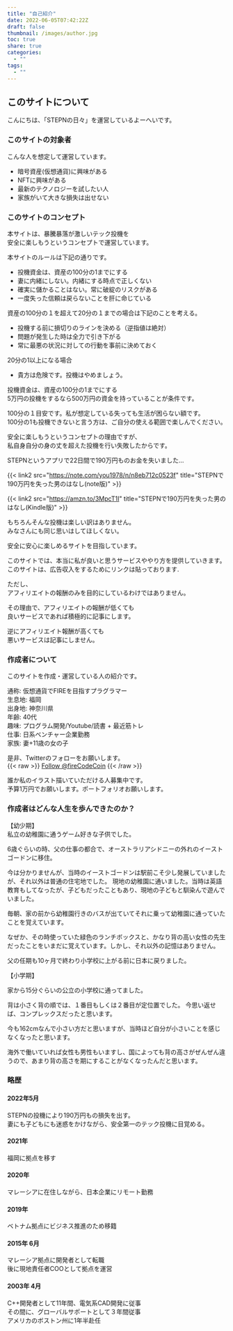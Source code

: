 ```yaml
---
title: "自己紹介"
date: 2022-06-05T07:42:22Z
draft: false
thumbnail: /images/author.jpg
toc: true
share: true
categories:
  - ""
tags:
  - ""
---
```


## このサイトについて

こんにちは、「STEPNの日々」を運営しているよーへいです。

### このサイトの対象者

こんな人を想定して運営しています。  

- 暗号資産(仮想通貨)に興味がある
- NFTに興味がある
- 最新のテクノロジーを試したい人
- 家族がいて大きな損失は出せない

### このサイトのコンセプト

本サイトは、暴騰暴落が激しいテック投機を  
安全に楽しもうというコンセプトで運営しています。  

本サイトのルールは下記の通りです。  
- 投機資金は、資産の100分の1までにする
- 妻に内緒にしない。内緒にする時点で正しくない
- 確実に儲かることはない。常に破綻のリスクがある
- 一度失った信頼は戻らないことを肝に命じている

資産の100分の１を超えて20分の１までの場合は下記のことを考える。
- 投機する前に損切りのラインを決める（逆指値は絶対）
- 問題が発生した時は全力で引き下がる
- 常に最悪の状況に対しての行動を事前に決めておく

20分の1以上になる場合
- 貴方は危険です。投機はやめましょう。

投機資金は、資産の100分の1までにする  
5万円の投機をするなら500万円の資金を持っていることが条件です。  

100分の１目安です。私が想定している失っても生活が困らない額です。    
100分の1も投機できないと言う方は、ご自分の使える範囲で楽しんでください。
  
安全に楽しもうというコンセプトの理由ですが、  
私自身自分の身の丈を超えた投機を行い失敗したからです。  

STEPNというアプリで22日間で190万円ものお金を失いました...

{{< link2 src="https://note.com/you1978/n/n8eb712c0523f" title="STEPNで190万円を失った男のはなし(note版)" >}}

{{< link2 src="https://amzn.to/3MpcT1I" title="STEPNで190万円を失った男のはなし(Kindle版)" >}}

もちろんそんな投機は楽しい訳はありません。  
みなさんにも同じ思いはしてほしくない。  

安全に安心に楽しめるサイトを目指しています。  

このサイトでは、本当に私が良いと思うサービスややり方を提供していきます。  
このサイトは、広告収入をするためにリンクは貼っております.  

ただし、  
アフィリエイトの報酬のみを目的にしているわけではありません。  
  
その理由で、アフィリエイトの報酬が低くても  
良いサービスであれば積極的に記事にします。  
  
逆にアフィリエイト報酬が高くても  
悪いサービスは記事にしません。

### 作成者について

このサイトを作成・運営している人の紹介です。  

通称: 仮想通貨でFIREを目指すプラグラマー   
生息地: 福岡    
出身地: 神奈川県  
年齢: 40代  
趣味: プログラム開発/Youtube/読書 + 最近筋トレ  
仕事: 日系ベンチャー企業勤務  
家族: 妻+11歳の女の子  

是非、Twitterのフォローをお願いします。   
{{< raw >}}
<a href="https://twitter.com/fireCodeCoin?ref_src=twsrc%5Etfw" class="twitter-follow-button" data-show-count="false">Follow @fireCodeCoin</a><script async src="https://platform.twitter.com/widgets.js" charset="utf-8"></script>
{{< /raw >}} 

誰か私のイラスト描いていただける人募集中です。  
予算1万円でお願いします。ポートフォリオお願いします。  
  
### 作成者はどんな人生を歩んできたのか？

【幼少期】  
私立の幼稚園に通うゲーム好きな子供でした。  
  
6歳ぐらいの時、父の仕事の都合で、オーストラリアシドニーの外れのイーストゴードンに移住。  

今は分かりませんが、当時のイーストゴードンは駅前こそ少し発展していましたが、それ以外は普通の住宅地でした。
現地の幼稚園に通いました。当時は英語教育もしてなったが、子どもだったこともあり、現地の子どもと馴染んで遊んでいました。  

毎朝、家の前から幼稚園行きのバスが出ていてそれに乗って幼稚園に通っていたことを覚えています。 

なぜか、その時使っていた緑色のランチボックスと、かなり背の高い女性の先生だったことをいまだに覚えています。しかし、それ以外の記憶はありません。

父の任期も10ヶ月で終わり小学校に上がる前に日本に戻りました。

【小学期】

家から15分ぐらいの公立の小学校に通ってました。  

背は小さく背の順では、１番目もしくは２番目が定位置でした。 今思い返せば、コンプレックスだったと思います。  

今も162cmなんで小さい方だと思いますが、当時ほど自分が小さいことを感じなくなったと思います。  

海外で働いていれば女性も男性もいますし、国によっても背の高さがぜんぜん違うので、あまり背の高さを期にすることがなくなったんだと思います。  

### 略歴

#### 2022年5月

STEPNの投機により190万円もの損失を出す。  
妻にも子どもにも迷惑をかけながら、安全第一のテック投機に目覚める。

#### 2021年
福岡に拠点を移す 

#### 2020年
マレーシアに在住しながら、日本企業にリモート勤務

#### 2019年 
ベトナム拠点にビジネス推進のため移籍  

#### 2015年 6月
マレーシア拠点に開発者として転職  
後に現地責任者COOとして拠点を運営  

#### 2003年 4月
C++開発者として11年間、電気系CAD開発に従事  
その間に、グローバルサポートとして３年間従事  
アメリカのボストン州に1年半赴任  

